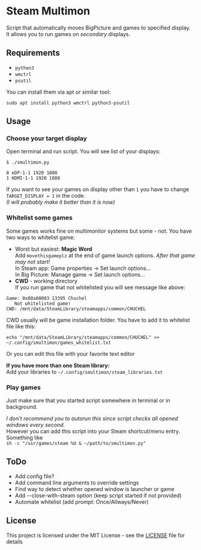 # Steam Multimon
Script that automatically moves BigPicture and games to specified display.  
It allows you to run games on *secondary* displays.

## Requirements
* `python3`
* `wmctrl`
* `psutil`

You can install them via apt or similar tool:
```
sudo apt install python3 wmctrl python3-psutil

```

## Usage
### Choose your target display
Open terminal and run script. You will see list of your displays:
```
$ ./smultimon.py

0 eDP-1-1 1920 1080
1 HDMI-1-1 1920 1080
```
If you want to see your games on display other than `1` you have to change `TARGET_DISPLAY = 1` in the code.  
*(I will probably make it better than it is now)*
### Whitelist some games
Some games works fine on multimonitor systems but some - not.
You have two ways to whitelist game:
* Worst but easiest: **Magic Word**   
Add `movethisgameplz` at the end of game launch options. *After that game may not start!*  
In Steam app: Game properties -> Set launch options...  
In Big Picture: Manage game -> Set launch options...  
* **CWD** - working directory  
If you run game that not whitelisted you will see message like above:
```
Game: 0x08a00003 13395 Chuchel
   Not whitelisted game!
CWD: /mnt/data/SteamLibrary/steamapps/common/CHUCHEL
```
CWD usually will be game installation folder. You have to add it to whitelist file like this:
```
echo "/mnt/data/SteamLibrary/steamapps/common/CHUCHEL" >> ~/.config/smultimon/games_whitelist.txt
```
Or you can edit this file with your favorite text editor

**If you have more than one Steam library:**  
Add your libraries to `~/.config/smultimon/steam_libraries.txt`
### Play games
Just make sure that you started script somewhere in terminal or in background.  

*I don't recommend you to autorun this since script checks all opened windows every second.*  
However you can add this script into your Steam shortcut/menu entry. Something like  
`sh -c "/usr/games/steam %U & ~/path/to/smultimon.py"`

## ToDo
* Add config file?
* Add command line arguments to override settings
* Find way to detect whether opened window is launcher or game
* Add --close-with-steam option (keep script started if not provided)
* Automate whitelist (add prompt: Once/Allways/Never)

## License

This project is licensed under the MIT License - see the [LICENSE](LICENSE) file for details
